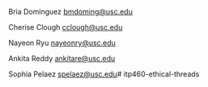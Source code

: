Bria Dominguez bmdoming@usc.edu

Cherise Clough cclough@usc.edu

Nayeon Ryu nayeonry@usc.edu

Ankita Reddy ankitare@usc.edu

Sophia Pelaez spelaez@usc.edu# itp460-ethical-threads
